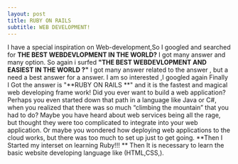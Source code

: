 ```yaml
---
layout: post
title: RUBY ON RAILS
subtitle: WEB DEVELOPMENT!
---
```


I have a special inspiration on Web-development,So I googled and searched for **THE BEST WEBDEVLOPMENT IN THE WORLD?**
I got many answer and many option. So again i surfed **"THE BEST WEBDEVLOPMENT AND EASIEST IN THE WORLD ?"**
I got many answer related to the answer , but a need a best answer for a answer. I am so interested ,I googled again 
Finally I Got the answer is "**RUBY ON RAILS **" and it is the fastest and magical web developing frame work!
Did you ever want to build a web application?  Perhaps you even started down that path in a language like Java or C#, when you realized that there was so much “climbing the mountain” that you had to do? Maybe you have heard about web services being all the rage, but thought they were too complicated to integrate into your web application. Or maybe you wondered how deploying web applications to the cloud works, but there was too much to set up just to get going.
**Then I Started my interset on learning Ruby!!! **
Then It is necessary to learn the basic website developing language like (HTML,CSS,). 
